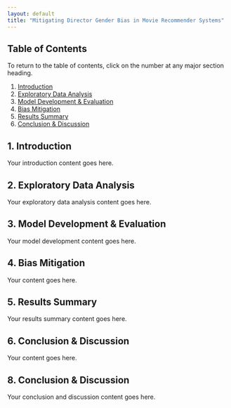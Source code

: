 ```yaml
---
layout: default
title: "Mitigating Director Gender Bias in Movie Recommender Systems"
---
```


## Table of Contents
To return to the table of contents, click on the number at any major section heading.

1. [Introduction](#1-introduction)
2. [Exploratory Data Analysis](#2-exploratory-data-analysis)
3. [Model Development & Evaluation](#3-model-development-and-evaluation)
4. [Bias Mitigation](#5-bias-mitigation)
5. [Results Summary](#6-results-summary)
6. [Conclusion & Discussion](#8-conclusion--discussion)

## 1. Introduction

Your introduction content goes here.

## 2. Exploratory Data Analysis

Your exploratory data analysis content goes here.

## 3. Model Development & Evaluation

Your model development content goes here.

## 4. Bias Mitigation

Your content goes here.

## 5. Results Summary

Your results summary content goes here.

## 6. Conclusion & Discussion

Your content goes here.

## 8. Conclusion & Discussion

Your conclusion and discussion content goes here.


